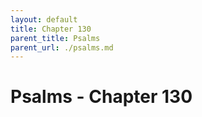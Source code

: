 ```yaml
---
layout: default
title: Chapter 130
parent_title: Psalms
parent_url: ./psalms.md
---
```


# Psalms - Chapter 130
